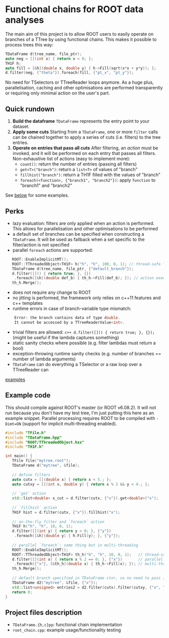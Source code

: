 # Functional chains for ROOT data analyses
The main aim of this project is to allow ROOT users to easily operate on branches of a TTree by using functional chains.
This makes it possible to process trees this way:
```c++
TDataFrame d(tree_name, file_ptr);
auto neg = [](int x) { return x < 0; };
TH1F h;
auto fill = [&h](double x, double y) { h->Fill(sqrt(x*x + y*y)); };
d.filter(neg, {"theta"}).foreach(fill, {"pt_x", "pt_y"});
```
No need for TSelectors or TTreeReader loops anymore. As a huge plus, parallelisation, caching and other optimisations are performed transparently or requiring only minimal action on the user's part.

## Quick rundown
1. **Build the dataframe**
`TDataFrame` represents the entry point to your dataset. 
2. **Apply some cuts**
Starting from a `TDataFrame`, one or more `filter` calls can be chained together to apply a series of cuts (i.e. filters) to the tree entries.
3. **Operate on entries that pass all cuts**
After filtering, an *action* must be invoked, and it will be performed on each entry that passes all filters.
Non-exhaustive list of actions (easy to implement more):
    * `count()`: return the number of entries (passing all filters)
    * `get<T>("branch")`: return a `list<T>` of values of "branch"
    * `fillhist("branch")`: return a TH1F filled with the values of "branch"
    * `foreach(<function>, {"branch1", "branch2"})`: apply `function` to "branch1" and "branch2" 

See [below](#examples) for some examples.

## Perks
* lazy evaluation: filters are only applied when an action is performed. This allows for parallelisation and other optimisations to be performed
* a default set of branches can be specified when constructing a `TDataFrame`. It will be used as fallback when a set specific to the filter/action is not specified
* parallel `foreach` actions are supported:
```c++
   ROOT::EnableImplicitMT();
   ROOT::TThreadedObject<TH1F> h("h", "h", 100, 0, 1); // thread-safe TH1F
   TDataFrame d(tree_name, file_ptr, {"default_branch"});
   d.filter([]() { return true; }, {})
    .foreach([&h](double def_b) { th_h->Fill(def_b); }); // action executed in parallel over tree entries
   th_h.Merge();
```
* does not require any change to ROOT
* no jitting is performed, the framework only relies on c++11 features and c++ templates
* runtime errors in case of branch-variable type mismatch:
```c++
    Error: the branch contains data of type double.
    It cannot be accessed by a TTreeReaderValue<int>.
```
* trivial filters are allowed: `c++ d.filter([]() { return true; }, {});` (might be useful if the lambda captures something)
* static sanity checks where possible (e.g. filter lambdas must return a bool)
* exception-throwing runtime sanity checks (e.g. number of branches == number of lambda arguments)
* `TDataFrame` can do everything a TSelector or a raw loop over a TTreeReader can

[examples](#examples)
## Example code
This should compile against ROOT's master (or ROOT v6.08.2).
It will not run because you don't have my test tree, I'm just putting this here as an example snippet.
Parallel processing requires ROOT to be compiled with `-Dimt=ON` (support for implicit multi-threading enabled).

```c++
#include "TFile.h"
#include "TDataFrame.hpp"                                                       
#include "ROOT/TThreadedObject.hxx"                                             
#include "TH1F.h"

int main() {                                                                    
   TFile file("mytree.root");                                                   
   TDataFrame d("mytree", &file);                                               
   
   // define filters                                                            
   auto cutx = [](double x) { return x < 5.; };                              
   auto cutxy = [](int x, double y) { return x % 2 && y < 4.; };          
                                                                                 
   // `get` action         
   std::list<double> x_cut = d.filter(cutx, {"x"}).get<double>("x");                                                    
                                                                                
   // `fillhist` action                                                
   TH1F hist = d.filter(cutx, {"x"}).fillhist("x");    
                                                                                
   // on-the-fly filter and `foreach` action      
   TH1F h("h", "h", 10, 0, 1);                                                
   d.filter([](int y) { return y > 0; }, {"y"})                         
    .foreach([&h](double y) { h.Fill(y); }, {"y"});                          
                                                                 
   // parallel `foreach`: same thing but in multi-threading                     
   ROOT::EnableImplicitMT();                                                   
   ROOT::TThreadedObject<TH1F> th_h("h", "h", 10, 0, 1);   // thread-safe TH1F                 
   d.filter([](int x) { return x % 2 == 0; }, {"x"})       // parallel loop over entries                       
    .foreach({"x"}, [&th_h](double x) { th_h->Fill(x); }); // multi-thread filling is performed             
   th_h.Merge();                                      
                                                                                
   // default branch specified in TDataFrame ctor, so no need to pass it to `filter` unless we specify a different one
   TDataFrame d2("mytree", &file, {"x"});                                      
   std::list<unsigned> entries2 = d2.filter(cutx).filter(cutxy, {"x", "y"}).collect_entries();                                                                                                 
   return 0;                                                                    
}               

```

## Project files description
* `TDataFrame.{h,c}pp`: functional chain implementation
* `root_chain.cpp`: example usage/functionality testing
